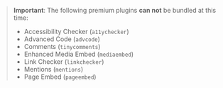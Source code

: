 > **Important**: The following premium plugins **can not** be bundled at this time:
>
> - Accessibility Checker (`a11ychecker`)
> - Advanced Code (`advcode`)
> - Comments (`tinycomments`)
> - Enhanced Media Embed (`mediaembed`)
> - Link Checker (`linkchecker`)
> - Mentions (`mentions`)
> - Page Embed (`pageembed`)